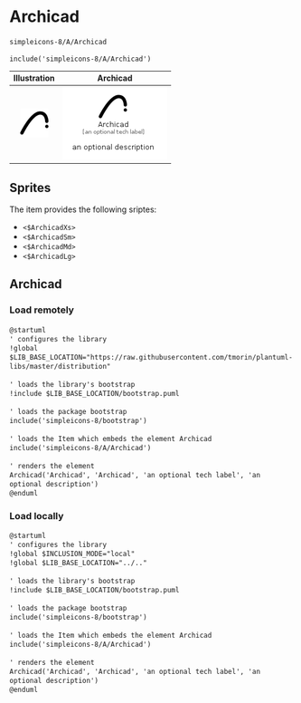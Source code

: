 # Archicad


```text
simpleicons-8/A/Archicad
```

```text
include('simpleicons-8/A/Archicad')
```



| Illustration | Archicad |
| :---: | :---: |
| ![illustration for Illustration](../../simpleicons-8/A/Archicad.png) | ![illustration for Archicad](../../simpleicons-8/A/Archicad.Local.png) |



## Sprites
The item provides the following sriptes:

- `<$ArchicadXs>`
- `<$ArchicadSm>`
- `<$ArchicadMd>`
- `<$ArchicadLg>`





## Archicad

### Load remotely
```plantuml
@startuml
' configures the library
!global $LIB_BASE_LOCATION="https://raw.githubusercontent.com/tmorin/plantuml-libs/master/distribution"

' loads the library's bootstrap
!include $LIB_BASE_LOCATION/bootstrap.puml

' loads the package bootstrap
include('simpleicons-8/bootstrap')

' loads the Item which embeds the element Archicad
include('simpleicons-8/A/Archicad')

' renders the element
Archicad('Archicad', 'Archicad', 'an optional tech label', 'an optional description')
@enduml
```

### Load locally
```plantuml
@startuml
' configures the library
!global $INCLUSION_MODE="local"
!global $LIB_BASE_LOCATION="../.."

' loads the library's bootstrap
!include $LIB_BASE_LOCATION/bootstrap.puml

' loads the package bootstrap
include('simpleicons-8/bootstrap')

' loads the Item which embeds the element Archicad
include('simpleicons-8/A/Archicad')

' renders the element
Archicad('Archicad', 'Archicad', 'an optional tech label', 'an optional description')
@enduml
```


